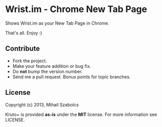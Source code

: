 Wrist.im - Chrome New Tab Page
==============================
Shows Wrist.im as your New Tab Page in Chrome.

That's all. Enjoy :)

Contribute
----------
* Fork the project.
* Make your feature addition or bug fix.
* Do **not** bump the version number.
* Send me a pull request. Bonus points for topic branches.

License
-------
Copyright (c) 2013, Mihail Szabolcs

Kruto+ is provided **as-is** under the **MIT** license. For more information see
LICENSE.
